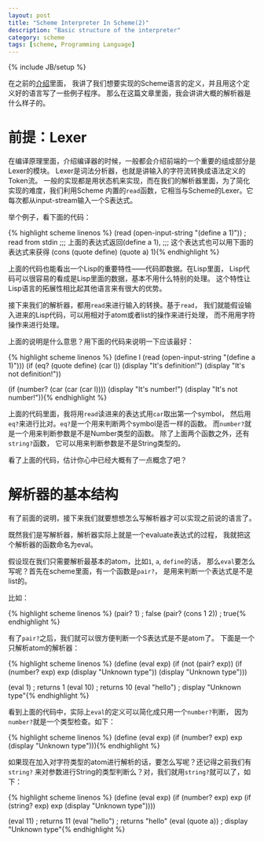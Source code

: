 ```yaml
---
layout: post
title: "Scheme Interpreter In Scheme(2)"
description: "Basic structure of the interpreter"
category: scheme
tags: [scheme, Programming Language]
---
```

{% include JB/setup %}

在之前的[介绍](scheme/2012/11/18/scheme-in-scheme-1/)里面，
我讲了我们想要实现的Scheme语言的定义，并且用这个定义好的语言写了一些例子程序。
那么在这篇文章里面，我会讲讲大概的解析器是什么样子的。

# 前提：Lexer

在编译原理里面，介绍编译器的时候，一般都会介绍前端的一个重要的组成部分是Lexer的模块。
Lexer是词法分析器，也就是讲输入的字符流转换成语法定义的Token流。
一般的实现都是用状态机来实现，而在我们的解析器里面，为了简化实现的难度，我们利用Scheme
内置的`read`函数，它相当与Scheme的Lexer。它每次都从input-stream输入一个S表达式。

举个例子，看下面的代码：

{% highlight scheme linenos %}
(read (open-input-string "(define a 1)"))  ; read from stdin
;;; 上面的表达式返回(define a 1),
;;; 这个表达式也可以用下面的表达式来获得
(cons (quote define) (quote a) 1){% endhighlight %}

上面的代码也能看出一个Lisp的重要特性——代码即数据。在Lisp里面，
Lisp代码可以很容易的看成是Lisp里面的数据，基本不用什么特别的处理。
这个特性让Lisp语言的拓展性相比起其他语言来有很大的优势。

接下来我们的解析器，都用`read`来进行输入的转换。基于`read`，
我们就能假设输入进来的Lisp代码，可以用相对于atom或者list的操作来进行处理，
而不用用字符操作来进行处理。

上面的说明是什么意思？用下面的代码来说明一下应该最好：

{% highlight scheme linenos %}
(define l (read (open-input-string "(define a 1)")))
(if (eq? (quote define) (car l))
    (display "It's definition!")
	(display "It's not definition!"))

(if (number? (car (car (car l))))
    (display "It's number!")
	(display "It's not number!")){% endhighlight %}

上面的代码里面，我将用`read`读进来的表达式用`car`取出第一个symbol，
然后用`eq?`来进行比对。`eq?`是一个用来判断两个symbol是否一样的函数。
而`number?`就是一个用来判断参数是不是Number类型的函数。
除了上面两个函数之外，还有`string?`函数，
它可以用来判断参数是不是String类型的。

看了上面的代码，估计你心中已经大概有了一点概念了吧？

# 解析器的基本结构

有了前面的说明，接下来我们就要想想怎么写解析器才可以实现之前说的语言了。

既然我们是写解析器，解析器实际上就是一个evaluate表达式的过程，
我就把这个解析器的函数命名为eval。

假设现在我们只需要解析最基本的atom，比如`1`, `a`, `define`的话，
那么`eval`要怎么写呢？首先在scheme里面，有一个函数是`pair?`，
是用来判断一个表达式是不是list的。

比如：

{% highlight scheme linenos %}
(pair? 1) ; false
(pair? (cons 1 2)) ; true{% endhighlight %}

有了`pair?`之后，我们就可以很方便判断一个S表达式是不是atom了。
下面是一个只解析atom的解析器：

{% highlight scheme linenos %}
(define (eval exp)
  (if (not (pair? exp))
      (if (number? exp)
	      exp
		  (display "Unknown type"))
	  (display "Unknown type")))

(eval 1) ; returns 1
(eval 10) ; returns 10
(eval "hello") ; display "Unknown type"{% endhighlight %}

看到上面的代码中，实际上`eval`的定义可以简化成只用一个`number?`判断，
因为`number?`就是一个类型检查。如下：

{% highlight scheme linenos %}
(define (eval exp)
  (if (number? exp)
      exp
      (display "Unknown type"))){% endhighlight %}

如果现在加入对字符类型的atom进行解析的话，要怎么写呢？还记得之前我们有`string?`
来对参数进行String的类型判断么？对，我们就用`string?`就可以了，如下：

{% highlight scheme linenos %}
(define (eval exp)
  (if (number? exp)
      exp
	  (if (string? exp)
	      exp
          (display "Unknown type"))))

(eval 11) ; returns 11
(eval "hello") ; returns "hello"
(eval (quote a)) ; display "Unknown type"{% endhighlight %}


